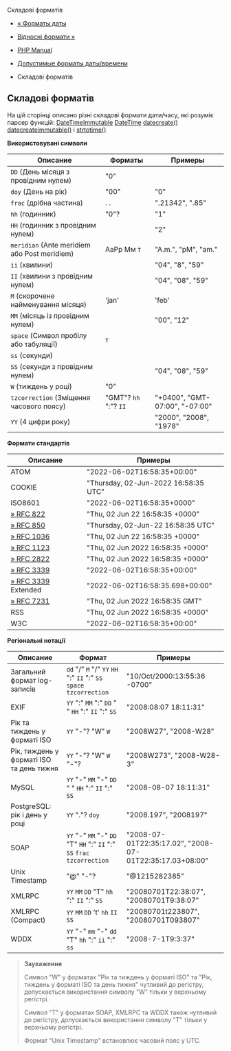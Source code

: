 Складові форматів

-   [« Форматы даты](datetime.formats.date.html)
    
-   [Відносні формати »](datetime.formats.relative.html)
    
-   [PHP Manual](index.html)
    
-   [Допустимые форматы даты/времени](datetime.formats.html)
    
-   Складові форматів
    

## Складові форматів

На цій сторінці описано різні складові формати дати/часу, які розуміє парсер функцій: [DateTimeImmutable](class.datetimeimmutable.html) [DateTime](class.datetime.html) [datecreate()](function.date-create.html) [datecreateimmutable()](function.date-create-immutable.html) і [strtotime()](function.strtotime.html)

**Використовувані символи**

| Описание                                     | Форматы               | Примеры                        |
|----------------------------------------------|-----------------------|--------------------------------|
| `DD` (День місяця з провідним нулем)         | "0"                   |                                |
| `doy` (День на рік)                          | "00"                  | "0"                            |
| `frac` (дрібна частина)                      | . .                   | ".21342", ".85"                |
| `hh` (годинник)                              | "0"?                  | "1"                            |
| `HH` (годинник з провідним нулем)            |                       | "2"                            |
| `meridian` (Ante meridiem або Post meridiem) | AaPp Мм т             | "A.m.", "pM", "am."            |
| `ii` (хвилини)                               |                       | "04", "8", "59"                |
| `II` (хвилини з провідним нулем)             |                       | "04", "08", "59"               |
| `M` (скорочене найменування місяця)          | 'jan'                 | 'feb'                          |
| `MM` (місяць із провідним нулем)             |                       | "00", "12"                     |
| `space` (Символ пробілу або табуляції)       | т                     |                                |
| `ss` (секунди)                               |                       |                                |
| `SS` (секунди з провідним нулем)             |                       | "04", "08", "59"               |
| `W` (тиждень у році)                         | "0"                   |                                |
| `tzcorrection` (Зміщення часового поясу)     | "GMT"? `hh` ":"? `II` | "+0400", "GMT-07:00", "-07:00" |
| `YY` (4 цифри року)                          |                       | "2000", "2008", "1978"         |

**Формати стандартів**

| Описание                                                | Примеры                              |
|---------------------------------------------------------|--------------------------------------|
| ATOM                                                    | "2022-06-02T16:58:35+00:00"          |
| COOKIE                                                  | "Thursday, 02-Jun-2022 16:58:35 UTC" |
| ISO8601                                                 | "2022-06-02T16:58:35+0000"           |
| [» RFC 822](http://www.faqs.org/rfcs/rfc822)            | "Thu, 02 Jun 22 16:58:35 +0000"      |
| [» RFC 850](http://www.faqs.org/rfcs/rfc850)            | "Thursday, 02-Jun-22 16:58:35 UTC"   |
| [» RFC 1036](http://www.faqs.org/rfcs/rfc1036)          | "Thu, 02 Jun 22 16:58:35 +0000"      |
| [» RFC 1123](http://www.faqs.org/rfcs/rfc1123)          | "Thu, 02 Jun 2022 16:58:35 +0000"    |
| [» RFC 2822](http://www.faqs.org/rfcs/rfc2822)          | "Thu, 02 Jun 2022 16:58:35 +0000"    |
| [» RFC 3339](http://www.faqs.org/rfcs/rfc3339)          | "2022-06-02T16:58:35+00:00"          |
| [» RFC 3339](http://www.faqs.org/rfcs/rfc3339) Extended | "2022-06-02T16:58:35.698+00:00"      |
| [» RFC 7231](http://www.faqs.org/rfcs/rfc7231)          | "Thu, 02 Jun 2022 16:58:35 GMT"      |
| RSS                                                     | "Thu, 02 Jun 2022 16:58:35 +0000"    |
| W3C                                                     | "2022-06-02T16:58:35+00:00"          |

**Регіональні нотації**

| Описание                                 | Формат                                                                  | Примеры                                                  |
|------------------------------------------|-------------------------------------------------------------------------|----------------------------------------------------------|
| Загальний формат log-записів             | `dd` "/" `M` "/" `YY` `HH` ":" `II` ":" `SS` `space` `tzcorrection`     | "10/Oct/2000:13:55:36 -0700"                             |
| EXIF                                     | `YY` ":" `MM` ":" `DD` " " `HH` ":" `II` ":" `SS`                       | "2008:08:07 18:11:31"                                    |
| Рік та тиждень у форматі ISO             | `YY` "-"? "W" `W`                                                       | "2008W27", "2008-W28"                                    |
| Рік, тиждень у форматі ISO та день тижня | `YY` "-"? "W" `W` "-"?                                                  | "2008W273", "2008-W28-3"                                 |
| MySQL                                    | `YY` "-" `MM` "-" `DD` " " `HH` ":" `II` ":" `SS`                       | "2008-08-07 18:11:31"                                    |
| PostgreSQL: рік і день у році            | `YY` "."? `doy`                                                         | "2008.197", "2008197"                                    |
| SOAP                                     | `YY` "-" `MM` "-" `DD` "T" `HH` ":" `II` ":" `SS` `frac` `tzcorrection` | "2008-07-01T22:35:17.02", "2008-07-01T22:35:17.03+08:00" |
| Unix Timestamp                           | "@" "-"?                                                                | "@1215282385"                                            |
| XMLRPC                                   | `YY` `MM` `DD` "T" `hh` ":" `II` ":" `SS`                               | "20080701T22:38:07", "20080701T9:38:07"                  |
| XMLRPC (Compact)                         | `YY` `MM` `DD` 't' `hh` `II` `SS`                                       | "20080701t223807", "20080701T093807"                     |
| WDDX                                     | `YY` "-" `mm` "-" `dd` "T" `hh` ":" `ii` ":" `ss`                       | "2008-7-1T9:3:37"                                        |

> **Зауваження**
> 
> Символ "W" у форматах "Рік та тиждень у форматі ISO" та "Рік, тиждень у форматі ISO та день тижня" чутливий до регістру, допускається використання символу "W" тільки у верхньому регістрі.
> 
> Символ "T" у форматах SOAP, XMLRPC та WDDX також чутливий до регістру, допускається використання символу "T" тільки у верхньому регістрі.
> 
> Формат "Unix Timestamp" встановлює часовий пояс у UTC.